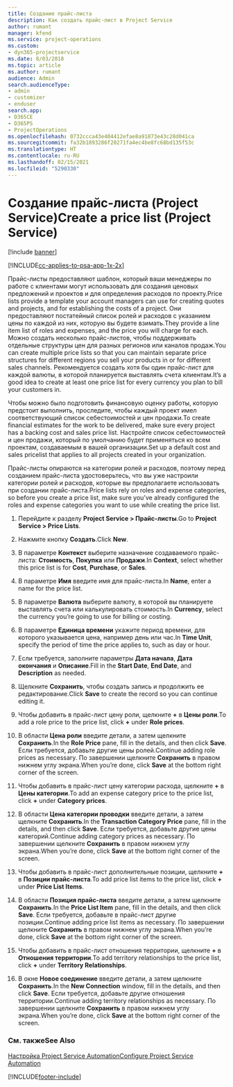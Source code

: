 ```yaml
---
title: Создание прайс-листа
description: Как создать прайс-лист в Project Service
author: rumant
manager: kfend
ms.service: project-operations
ms.custom:
- dyn365-projectservice
ms.date: 8/03/2018
ms.topic: article
ms.author: rumant
audience: Admin
search.audienceType:
- admin
- customizer
- enduser
search.app:
- D365CE
- D365PS
- ProjectOperations
ms.openlocfilehash: 0732ccca43e404412efae8a91873e43c28d041ca
ms.sourcegitcommit: fa32b1893286f20271fa4ec4be8fc68bd135f53c
ms.translationtype: HT
ms.contentlocale: ru-RU
ms.lasthandoff: 02/15/2021
ms.locfileid: "5290330"
---
```

# <a name="create-a-price-list-project-service"></a><span data-ttu-id="b8877-103">Создание прайс-листа (Project Service)</span><span class="sxs-lookup"><span data-stu-id="b8877-103">Create a price list (Project Service)</span></span>

[!include [banner](../includes/psa-now-project-operations.md)]

[!INCLUDE[cc-applies-to-psa-app-1x-2x](../includes/cc-applies-to-psa-app-1x-2x.md)]

<span data-ttu-id="b8877-104">Прайс-листы предоставляют шаблон, который ваши менеджеры по работе с клиентами могут использовать для создания ценовых предложений и проектов и для определения расходов по проекту.</span><span class="sxs-lookup"><span data-stu-id="b8877-104">Price lists provide a template your account managers can use for creating quotes and projects, and for establishing the costs of a project.</span></span> <span data-ttu-id="b8877-105">Они предоставляют постатейный список ролей и расходов с указанием цены по каждой из них, которую вы будете взимать.</span><span class="sxs-lookup"><span data-stu-id="b8877-105">They provide a line item list of roles and expenses, and the price you will charge for each.</span></span> <span data-ttu-id="b8877-106">Можно создать несколько прайс-листов, чтобы поддерживать отдельные структуры цен для разных регионов или каналов продаж.</span><span class="sxs-lookup"><span data-stu-id="b8877-106">You can create multiple price lists so that you can maintain separate price structures for different regions you sell your products in or for different sales channels.</span></span> <span data-ttu-id="b8877-107">Рекомендуется создать хотя бы один прайс-лист для каждой валюты, в которой планируется выставлять счета клиентам.</span><span class="sxs-lookup"><span data-stu-id="b8877-107">It’s a good idea to create at least one price list for every currency you plan to bill your customers in.</span></span>  
  
<span data-ttu-id="b8877-108">Чтобы можно было подготовить финансовую оценку работы, которую предстоит выполнить, проследите, чтобы каждый проект имел соответствующий список себестоимостей и цен продажи.</span><span class="sxs-lookup"><span data-stu-id="b8877-108">To create financial estimates for the work to be delivered, make sure every project has a backing cost and sales price list.</span></span> <span data-ttu-id="b8877-109">Настройте список себестоимостей и цен продажи, который по умолчанию будет применяться ко всем проектам, создаваемым в вашей организации.</span><span class="sxs-lookup"><span data-stu-id="b8877-109">Set up a default cost and sales pricelist that applies to all projects created in your organization.</span></span>  
  
<span data-ttu-id="b8877-110">Прайс-листы опираются на категории ролей и расходов, поэтому перед созданием прайс-листа удостоверьтесь, что вы уже настроили категории ролей и расходов, которые вы предполагаете использовать при создании прайс-листа.</span><span class="sxs-lookup"><span data-stu-id="b8877-110">Price lists rely on roles and expense categories, so before you create a price list, make sure you’ve already configured the roles and expense categories you want to use while creating the price list.</span></span>  
  
1.  <span data-ttu-id="b8877-111">Перейдите к разделу **Project Service > Прайс-листы**.</span><span class="sxs-lookup"><span data-stu-id="b8877-111">Go to **Project Service > Price Lists**.</span></span>  
  
2.  <span data-ttu-id="b8877-112">Нажмите кнопку **Создать**.</span><span class="sxs-lookup"><span data-stu-id="b8877-112">Click **New**.</span></span>  
  
3.  <span data-ttu-id="b8877-113">В параметре **Контекст** выберите назначение создаваемого прайс-листа: **Стоимость**, **Покупка** или **Продажи**.</span><span class="sxs-lookup"><span data-stu-id="b8877-113">In **Context**, select whether this price list is for **Cost**, **Purchase**, or **Sales**.</span></span>  
  
4.  <span data-ttu-id="b8877-114">В параметре **Имя** введите имя для прайс-листа.</span><span class="sxs-lookup"><span data-stu-id="b8877-114">In **Name**, enter a name for the price list.</span></span>  
  
5.  <span data-ttu-id="b8877-115">В параметре **Валюта** выберите валюту, в которой вы планируете выставлять счета или калькулировать стоимость.</span><span class="sxs-lookup"><span data-stu-id="b8877-115">In **Currency**, select the currency you’re going to use for billing or costing.</span></span>  
  
6.  <span data-ttu-id="b8877-116">В параметре **Единица времени** укажите период времени, для которого указывается цена, например день или час.</span><span class="sxs-lookup"><span data-stu-id="b8877-116">In **Time Unit**, specify the period of time the price applies to, such as day or hour.</span></span>  
  
7.  <span data-ttu-id="b8877-117">Если требуется, заполните параметры **Дата начала**, **Дата окончания** и **Описание**.</span><span class="sxs-lookup"><span data-stu-id="b8877-117">Fill in the **Start Date**, **End Date**, and **Description** as needed.</span></span>  
  
8.  <span data-ttu-id="b8877-118">Щелкните **Сохранить**, чтобы создать запись и продолжить ее редактирование.</span><span class="sxs-lookup"><span data-stu-id="b8877-118">Click **Save** to create the record so you can continue editing it.</span></span>  
  
9. <span data-ttu-id="b8877-119">Чтобы добавить в прайс-лист цену роли, щелкните **+** в **Цены роли**.</span><span class="sxs-lookup"><span data-stu-id="b8877-119">To add a role price to the price list, click **+** under **Role prices**.</span></span>  
  
10. <span data-ttu-id="b8877-120">В области **Цена роли** введите детали, а затем щелкните **Сохранить**.</span><span class="sxs-lookup"><span data-stu-id="b8877-120">In the **Role Price** pane, fill in the details, and then click **Save**.</span></span> <span data-ttu-id="b8877-121">Если требуется, добавьте другие цены ролей.</span><span class="sxs-lookup"><span data-stu-id="b8877-121">Continue adding role prices as necessary.</span></span> <span data-ttu-id="b8877-122">По завершении щелкните **Сохранить** в правом нижнем углу экрана.</span><span class="sxs-lookup"><span data-stu-id="b8877-122">When you’re done, click **Save** at the bottom right corner of the screen.</span></span>  
  
11. <span data-ttu-id="b8877-123">Чтобы добавить в прайс-лист цену категории расхода, щелкните **+** в **Цены категории**.</span><span class="sxs-lookup"><span data-stu-id="b8877-123">To add an expense category price to the price list, click **+** under **Category prices**.</span></span>  
  
12. <span data-ttu-id="b8877-124">В области **Цена категории проводки** введите детали, а затем щелкните **Сохранить**.</span><span class="sxs-lookup"><span data-stu-id="b8877-124">In the **Transaction Category Price** pane, fill in the details, and then click **Save**.</span></span> <span data-ttu-id="b8877-125">Если требуется, добавьте другие цены категорий.</span><span class="sxs-lookup"><span data-stu-id="b8877-125">Continue adding category prices as necessary.</span></span> <span data-ttu-id="b8877-126">По завершении щелкните **Сохранить** в правом нижнем углу экрана.</span><span class="sxs-lookup"><span data-stu-id="b8877-126">When you’re done, click **Save** at the bottom right corner of the screen.</span></span>  
  
13. <span data-ttu-id="b8877-127">Чтобы добавить в прайс-лист дополнительные позиции, щелкните **+** в **Позиции прайс-листа**.</span><span class="sxs-lookup"><span data-stu-id="b8877-127">To add price list items to the price list, click **+** under **Price List Items**.</span></span>  
  
14. <span data-ttu-id="b8877-128">В области **Позиция прайс-листа** введите детали, а затем щелкните **Сохранить**.</span><span class="sxs-lookup"><span data-stu-id="b8877-128">In the **Price List Item** pane, fill in the details, and then click **Save**.</span></span> <span data-ttu-id="b8877-129">Если требуется, добавьте в прайс-лист другие позиции.</span><span class="sxs-lookup"><span data-stu-id="b8877-129">Continue adding price list items as necessary.</span></span> <span data-ttu-id="b8877-130">По завершении щелкните **Сохранить** в правом нижнем углу экрана.</span><span class="sxs-lookup"><span data-stu-id="b8877-130">When you’re done, click **Save** at the bottom right corner of the screen.</span></span>  
  
15. <span data-ttu-id="b8877-131">Чтобы добавить в прайс-лист отношения территории, щелкните **+** в **Отношения территории**.</span><span class="sxs-lookup"><span data-stu-id="b8877-131">To add territory relationships to the price list, click **+** under **Territory Relationships**.</span></span>  
  
16. <span data-ttu-id="b8877-132">В окне **Новое соединение** введите детали, а затем щелкните **Сохранить**.</span><span class="sxs-lookup"><span data-stu-id="b8877-132">In the **New Connection** window, fill in the details, and then click **Save**.</span></span> <span data-ttu-id="b8877-133">Если требуется, добавьте другие отношения территории.</span><span class="sxs-lookup"><span data-stu-id="b8877-133">Continue adding territory relationships as necessary.</span></span> <span data-ttu-id="b8877-134">По завершении щелкните **Сохранить** в правом нижнем углу экрана.</span><span class="sxs-lookup"><span data-stu-id="b8877-134">When you’re done, click **Save** at the bottom right corner of the screen.</span></span>  
  
### <a name="see-also"></a><span data-ttu-id="b8877-135">См. также</span><span class="sxs-lookup"><span data-stu-id="b8877-135">See Also</span></span>  
 [<span data-ttu-id="b8877-136">Настройка Project Service Automation</span><span class="sxs-lookup"><span data-stu-id="b8877-136">Configure Project Service Automation</span></span>](../psa/configure.md)


[!INCLUDE[footer-include](../includes/footer-banner.md)]